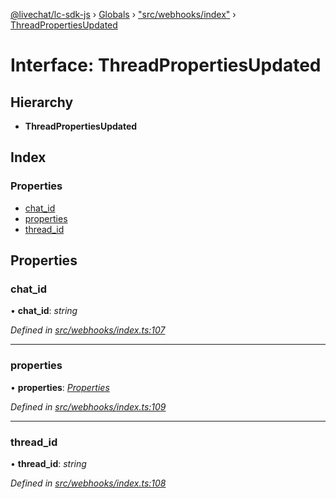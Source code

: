 [@livechat/lc-sdk-js](../README.md) › [Globals](../globals.md) › ["src/webhooks/index"](../modules/_src_webhooks_index_.md) › [ThreadPropertiesUpdated](_src_webhooks_index_.threadpropertiesupdated.md)

# Interface: ThreadPropertiesUpdated

## Hierarchy

* **ThreadPropertiesUpdated**

## Index

### Properties

* [chat_id](_src_webhooks_index_.threadpropertiesupdated.md#chat_id)
* [properties](_src_webhooks_index_.threadpropertiesupdated.md#properties)
* [thread_id](_src_webhooks_index_.threadpropertiesupdated.md#thread_id)

## Properties

###  chat_id

• **chat_id**: *string*

*Defined in [src/webhooks/index.ts:107](https://github.com/livechat/lc-sdk-js/blob/d0a32c0/src/webhooks/index.ts#L107)*

___

###  properties

• **properties**: *[Properties](_src_objects_index_.properties.md)*

*Defined in [src/webhooks/index.ts:109](https://github.com/livechat/lc-sdk-js/blob/d0a32c0/src/webhooks/index.ts#L109)*

___

###  thread_id

• **thread_id**: *string*

*Defined in [src/webhooks/index.ts:108](https://github.com/livechat/lc-sdk-js/blob/d0a32c0/src/webhooks/index.ts#L108)*
